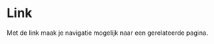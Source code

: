 <!-- @license CC0-1.0 -->

# Link

Met de link maak je navigatie mogelijk naar een gerelateerde pagina.
